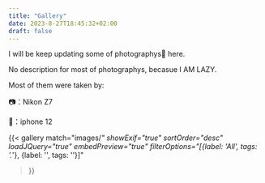 ```yaml
---
title: "Gallery"
date: 2023-8-27T18:45:32+02:00
draft: false
---
```


I will be keep updating some of photographys🌌 here.

No description for most of photographys, becasue I AM LAZY.

Most of them were taken by:


📷：Nikon Z7


📱：iphone 12

{{< gallery
    match="images/*"
    showExif="true"
    sortOrder="desc"
    loadJQuery="true"
    embedPreview="true"
    filterOptions="[{label: 'All', tags: '.*'}, {label: '', tags: ''}]"
>}}


